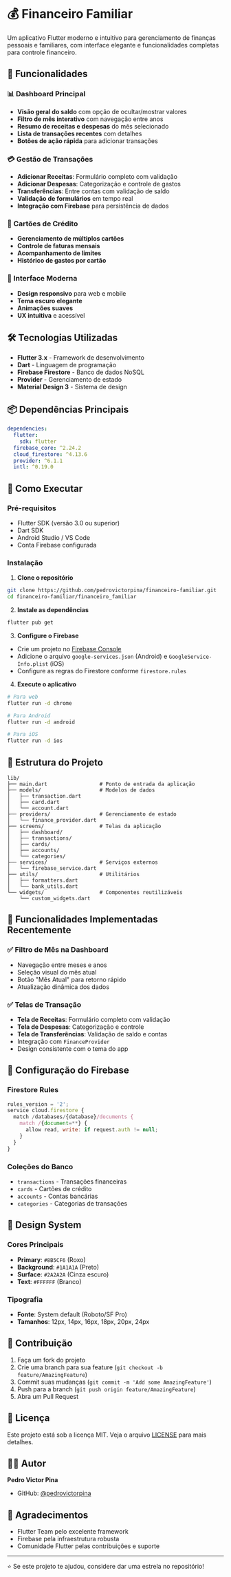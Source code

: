 # 💰 Financeiro Familiar

Um aplicativo Flutter moderno e intuitivo para gerenciamento de finanças pessoais e familiares, com interface elegante e funcionalidades completas para controle financeiro.

## 🚀 Funcionalidades

### 📊 Dashboard Principal
- **Visão geral do saldo** com opção de ocultar/mostrar valores
- **Filtro de mês interativo** com navegação entre anos
- **Resumo de receitas e despesas** do mês selecionado
- **Lista de transações recentes** com detalhes
- **Botões de ação rápida** para adicionar transações

### 💳 Gestão de Transações
- **Adicionar Receitas**: Formulário completo com validação
- **Adicionar Despesas**: Categorização e controle de gastos
- **Transferências**: Entre contas com validação de saldo
- **Validação de formulários** em tempo real
- **Integração com Firebase** para persistência de dados

### 🏦 Cartões de Crédito
- **Gerenciamento de múltiplos cartões**
- **Controle de faturas mensais**
- **Acompanhamento de limites**
- **Histórico de gastos por cartão**

### 📱 Interface Moderna
- **Design responsivo** para web e mobile
- **Tema escuro elegante**
- **Animações suaves**
- **UX intuitiva** e acessível

## 🛠️ Tecnologias Utilizadas

- **Flutter 3.x** - Framework de desenvolvimento
- **Dart** - Linguagem de programação
- **Firebase Firestore** - Banco de dados NoSQL
- **Provider** - Gerenciamento de estado
- **Material Design 3** - Sistema de design

## 📦 Dependências Principais

```yaml
dependencies:
  flutter:
    sdk: flutter
  firebase_core: ^2.24.2
  cloud_firestore: ^4.13.6
  provider: ^6.1.1
  intl: ^0.19.0
```

## 🚀 Como Executar

### Pré-requisitos
- Flutter SDK (versão 3.0 ou superior)
- Dart SDK
- Android Studio / VS Code
- Conta Firebase configurada

### Instalação

1. **Clone o repositório**
```bash
git clone https://github.com/pedrovictorpina/financeiro-familiar.git
cd financeiro-familiar/financeiro_familiar
```

2. **Instale as dependências**
```bash
flutter pub get
```

3. **Configure o Firebase**
- Crie um projeto no [Firebase Console](https://console.firebase.google.com/)
- Adicione o arquivo `google-services.json` (Android) e `GoogleService-Info.plist` (iOS)
- Configure as regras do Firestore conforme `firestore.rules`

4. **Execute o aplicativo**
```bash
# Para web
flutter run -d chrome

# Para Android
flutter run -d android

# Para iOS
flutter run -d ios
```

## 📁 Estrutura do Projeto

```
lib/
├── main.dart                 # Ponto de entrada da aplicação
├── models/                   # Modelos de dados
│   ├── transaction.dart
│   ├── card.dart
│   └── account.dart
├── providers/                # Gerenciamento de estado
│   └── finance_provider.dart
├── screens/                  # Telas da aplicação
│   ├── dashboard/
│   ├── transactions/
│   ├── cards/
│   ├── accounts/
│   └── categories/
├── services/                 # Serviços externos
│   └── firebase_service.dart
├── utils/                    # Utilitários
│   ├── formatters.dart
│   └── bank_utils.dart
└── widgets/                  # Componentes reutilizáveis
    └── custom_widgets.dart
```

## 🎯 Funcionalidades Implementadas Recentemente

### ✅ Filtro de Mês na Dashboard
- Navegação entre meses e anos
- Seleção visual do mês atual
- Botão "Mês Atual" para retorno rápido
- Atualização dinâmica dos dados

### ✅ Telas de Transação
- **Tela de Receitas**: Formulário completo com validação
- **Tela de Despesas**: Categorização e controle
- **Tela de Transferências**: Validação de saldo e contas
- Integração com `FinanceProvider`
- Design consistente com o tema do app

## 🔧 Configuração do Firebase

### Firestore Rules
```javascript
rules_version = '2';
service cloud.firestore {
  match /databases/{database}/documents {
    match /{document=**} {
      allow read, write: if request.auth != null;
    }
  }
}
```

### Coleções do Banco
- `transactions` - Transações financeiras
- `cards` - Cartões de crédito
- `accounts` - Contas bancárias
- `categories` - Categorias de transações

## 🎨 Design System

### Cores Principais
- **Primary**: `#8B5CF6` (Roxo)
- **Background**: `#1A1A1A` (Preto)
- **Surface**: `#2A2A2A` (Cinza escuro)
- **Text**: `#FFFFFF` (Branco)

### Tipografia
- **Fonte**: System default (Roboto/SF Pro)
- **Tamanhos**: 12px, 14px, 16px, 18px, 20px, 24px

## 🤝 Contribuição

1. Faça um fork do projeto
2. Crie uma branch para sua feature (`git checkout -b feature/AmazingFeature`)
3. Commit suas mudanças (`git commit -m 'Add some AmazingFeature'`)
4. Push para a branch (`git push origin feature/AmazingFeature`)
5. Abra um Pull Request

## 📝 Licença

Este projeto está sob a licença MIT. Veja o arquivo [LICENSE](LICENSE) para mais detalhes.

## 👨‍💻 Autor

**Pedro Victor Pina**
- GitHub: [@pedrovictorpina](https://github.com/pedrovictorpina)

## 🙏 Agradecimentos

- Flutter Team pelo excelente framework
- Firebase pela infraestrutura robusta
- Comunidade Flutter pelas contribuições e suporte

---

⭐ Se este projeto te ajudou, considere dar uma estrela no repositório!